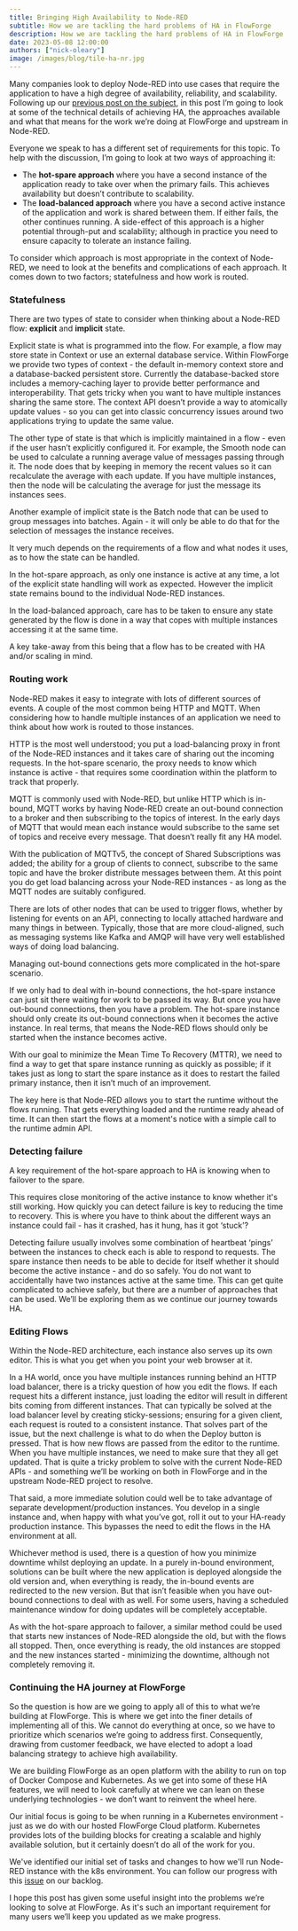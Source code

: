 ```yaml
---
title: Bringing High Availability to Node-RED
subtitle: How we are tackling the hard problems of HA in FlowForge
description: How we are tackling the hard problems of HA in FlowForge
date: 2023-05-08 12:00:00
authors: ["nick-oleary"]
image: /images/blog/tile-ha-nr.jpg
---
```


Many companies look to deploy Node-RED into use cases that require the application
to have a high degree of availability, reliability, and scalability. Following up
our [previous post on the subject](/blog/02/highly-available-node-red), in this
post I’m going to look at some of the technical details of achieving HA, the
approaches available and what that means for the work we’re doing at FlowForge
and upstream in Node-RED.

<!--more-->

Everyone we speak to has a different set of requirements for this topic. To help
with the discussion, I’m going to look at two ways of approaching it:

 - The **hot-spare approach** where you have a second instance of the application
   ready to take over when the primary fails. This achieves availability but
   doesn’t contribute to scalability.
 - The **load-balanced approach** where you have a second active instance of the
   application and work is shared between them. If either fails, the other
   continues running. A side-effect of this approach is a higher potential
   through-put and scalability; although in practice you need to ensure capacity
   to tolerate an instance failing.

To consider which approach is most appropriate in the context of Node-RED, we
need to look at the benefits and complications of each approach. It comes down
to two factors; statefulness and how work is routed.

### Statefulness

There are two types of state to consider when thinking about a Node-RED flow:
**explicit** and **implicit** state.

Explicit state is what is programmed into the flow. For example, a flow may store
state in Context or use an external database service. Within FlowForge we provide
two types of context - the default in-memory context store and a database-backed 
persistent store. Currently the database-backed store includes a memory-caching
layer to provide better performance and interoperability. That gets tricky when
you want to have multiple instances sharing the same store. The context API
doesn’t provide a way to atomically update values - so you can get into classic
concurrency issues around two applications trying to update the same value.

The other type of state is that which is implicitly maintained in a flow - even
if the user hasn’t explicitly configured it. For example, the Smooth node can be
used to calculate a running average value of messages passing through it. The
node does that by keeping in memory the recent values so it can recalculate the 
average with each update. If you have multiple instances, then the node will be
calculating the average for just the message its instances sees.

Another example of implicit state is the Batch node that can be used to group
messages into batches. Again - it will only be able to do that for the selection
of messages the instance receives.

It very much depends on the requirements of a flow and what nodes it uses, as to
how the state can be handled.

In the hot-spare approach, as only one instance is active at any time, a lot of
the explicit state handling will work as expected. However the implicit state
remains bound to the individual Node-RED instances.

In the load-balanced approach, care has to be taken to ensure any state generated
by the flow is done in a way that copes with multiple instances accessing it at
the same time.

A key take-away from this being that a flow has to be created with HA and/or scaling
in mind.

### Routing work

Node-RED makes it easy to integrate with lots of different sources of events.
A couple of the most common being HTTP and MQTT. When considering how to handle
multiple instances of an application we need to think about how work is routed
to those instances.

HTTP is the most well understood; you put a load-balancing proxy in front of the
Node-RED instances and it takes care of sharing out the incoming requests. In
the hot-spare scenario, the proxy needs to know which instance is active - that
requires some coordination within the platform to track that properly.

MQTT is commonly used with Node-RED, but unlike HTTP which is in-bound, MQTT
works by having Node-RED create an out-bound connection to a broker and then
subscribing to the topics of interest. In the early days of MQTT that would mean
each instance would subscribe to the same set of topics and receive every message.
That doesn’t really fit any HA model.

With the publication of MQTTv5, the concept of Shared Subscriptions was added;
the ability for a group of clients to connect, subscribe to the same topic and
have the broker distribute messages between them. At this point you do get load
balancing across your Node-RED instances - as long as the MQTT nodes are suitably
configured.

There are lots of other nodes that can be used to trigger flows, whether by
listening for events on an API, connecting to locally attached hardware and many
things in between. Typically, those that are more cloud-aligned, such as messaging
systems like Kafka and AMQP will have very well established ways of doing load
balancing.

Managing out-bound connections gets more complicated in the hot-spare scenario.

If we only had to deal with in-bound connections, the hot-spare instance can just
sit there waiting for work to be passed its way. But once you have out-bound
connections, then you have a problem. The hot-spare instance should only create
its out-bound connections when it becomes the active instance. In real terms,
that means the Node-RED flows should only be started when the instance becomes
active.

With our goal to minimize the Mean Time To Recovery (MTTR), we need to find a
way to get that spare instance running as quickly as possible; if it takes just
as long to start the spare instance as it does to restart the failed primary
instance, then it isn’t much of an improvement.

The key here is that Node-RED allows you to start the runtime without the flows
running. That gets everything loaded and the runtime ready ahead of time. It can
then start the flows at a moment's notice with a simple call to the runtime admin
API.


### Detecting failure

A key requirement of the hot-spare approach to HA is knowing when to failover to
the spare.

This requires close monitoring of the active instance to know whether it's still
working. How quickly you can detect failure is key to reducing the time to recovery.
This is where you have to think about the different ways an instance could fail -
has it crashed, has it hung, has it got ‘stuck’?

Detecting failure usually involves some combination of heartbeat ‘pings’ between
the instances to check each is able to respond to requests. The spare instance
then needs to be able to decide for itself whether it should become the active
instance - and do so safely. You do not want to accidentally have two instances
active at the same time. This can get quite complicated to achieve safely, but
there are a number of approaches that can be used. We’ll be exploring them as we
continue our journey towards HA.

### Editing Flows

Within the Node-RED architecture, each instance also serves up its own editor.
This is what you get when you point your web browser at it.

In a HA world, once you have multiple instances running behind an HTTP load
balancer, there is a tricky question of how you edit the flows. If each request
hits a different instance, just loading the editor will result in different bits
coming from different instances. That can typically be solved at the load balancer
level by creating sticky-sessions; ensuring for a given client, each request is
routed to a consistent instance. That solves part of the issue, but the next
challenge is what to do when the Deploy button is pressed. That is how new flows
are passed from the editor to the runtime. When you have multiple instances, we
need to make sure that they all get updated. That is quite a tricky problem to
solve with the current Node-RED APIs - and something we’ll be working on both in
FlowForge and in the upstream Node-RED project to resolve.

That said, a more immediate solution could well be to take advantage of separate 
development/production instances. You develop in a single instance and, when happy
with what you’ve got, roll it out to your HA-ready production instance. This
bypasses the need to edit the flows in the HA environment at all.

Whichever method is used, there is a question of how you minimize downtime whilst
deploying an update. In a purely in-bound environment, solutions can be built
where the new application is deployed alongside the old version and, when everything
is ready, the in-bound events are redirected to the new version. But that isn’t
feasible when you have out-bound connections to deal with as well. For some users,
having a scheduled maintenance window for doing updates will be completely acceptable.

As with the hot-spare approach to failover, a similar method could be used that
starts new instances of Node-RED alongside the old, but with the flows all stopped.
Then, once everything is ready, the old instances are stopped and the new instances
started - minimizing the downtime, although not completely removing it.

### Continuing the HA journey at FlowForge

So the question is how are we going to apply all of this to what we’re building
at FlowForge. This is where we get into the finer details of implementing all of
this. We cannot do everything at once, so we have to prioritize which scenarios
we’re going to address first. Consequently, drawing from customer feedback, we have elected to adopt a load balancing strategy to achieve high availability.

We are building FlowForge as an open platform with the ability to run on top of
Docker Compose and Kubernetes. As we get into some of these HA features, we will
need to look carefully at where we can lean on these underlying technologies -
we don’t want to reinvent the wheel here.

Our initial focus is going to be when running in a Kubernetes environment - just
as we do with our hosted FlowForge Cloud platform. Kubernetes provides lots of
the building blocks for creating a scalable and highly available solution, but
it certainly doesn’t do all of the work for you.

We've identified our initial set of tasks and changes to how we'll run Node-RED
instance with the k8s environment. You can follow our progress with this
[issue](https://github.com/flowforge/flowforge/issues/2156) on our backlog.

I hope this post has given some useful insight into the problems we’re looking
to solve at FlowForge. As it's such an important requirement for many users we’ll
keep you updated as we make progress.




